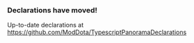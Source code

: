 ### Declarations have moved!

Up-to-date declarations at https://github.com/ModDota/TypescriptPanoramaDeclarations

